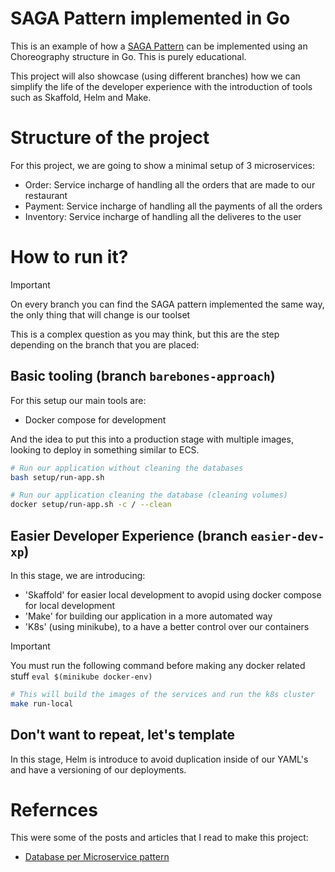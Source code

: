 # SAGA Pattern implemented in Go

This is an example of how a [SAGA Pattern](https://medium.com/cloud-native-daily/microservices-patterns-part-04-saga-pattern-a7f85d8d4aa3) can be implemented using an Choreography structure in Go. This is purely educational.

This project will also showcase (using different branches) how we can simplify the life of the developer experience with the introduction of tools such as Skaffold, Helm and Make.

# Structure of the project
For this project, we are going to show a minimal setup of 3 microservices:
- Order: Service incharge of handling all the orders that are made to our restaurant
- Payment: Service incharge of handling all the payments of all the orders
- Inventory: Service incharge of handling all the deliveres to the user

# How to run it?
> [!IMPORTANT]
> On every branch you can find the SAGA pattern implemented the same way, the only thing that will change is our toolset

This is a complex question as you may think, but this are the step depending on the branch that you are placed:

## Basic tooling (branch `barebones-approach`)
For this setup our main tools are:
- Docker compose for development

And the idea to put this into a production stage with multiple images, looking to deploy in something similar to ECS.

```bash
# Run our application without cleaning the databases
bash setup/run-app.sh

# Run our application cleaning the database (cleaning volumes)
docker setup/run-app.sh -c / --clean
```

## Easier Developer Experience (branch `easier-dev-xp`)
In this stage, we are introducing:
- 'Skaffold' for easier local development to avopid using docker compose for local development
- 'Make' for building our application in a more automated way
- 'K8s' (using minikube), to a have a better control over our containers

>[!IMPORTANT]
> You must run the following command before making any docker related stuff `eval $(minikube docker-env)`

```bash
# This will build the images of the services and run the k8s cluster
make run-local
```


## Don't want to repeat, let's template

In this stage, Helm is introduce to avoid duplication inside of our YAML's and have a versioning of our deployments.

# Refernces
This were some of the posts and articles that I read to make this project:
- [Database per Microservice pattern](https://microservices.io/patterns/data/database-per-service.html)